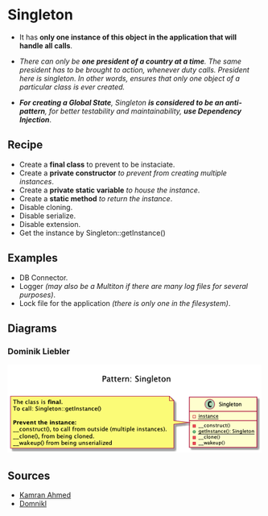 # Singleton

+ It has **only one instance of this object in the application that will
handle all calls**.

+ _There can only be **one president of a country at a time**.  The same president has to be brought to action, whenever duty calls. President here is singleton. In other words, ensures that only one object of a particular class is ever created._

+ _**For creating a Global State**, Singleton **is considered to be an anti-pattern**, for better testability and maintainability, **use Dependency Injection**_.

## Recipe
+ Create a **final class** to prevent to be instaciate. 
+ Create a **private constructor** _to prevent from creating multiple instances_. 
+ Create a **private static variable** _to house the instance_.
+ Create a **static method** _to return the instance_.
+ Disable cloning.
+ Disable serialize. 
+ Disable extension.
+ Get the instance by Singleton::getInstance() 

## Examples
+ DB Connector.
+ Logger _(may also be a Multiton if there are many log files for several purposes)_.
+ Lock file for the application _(there is only one in the filesystem)_.

## Diagrams
### Dominik Liebler
![](domnikl/diagram.png)


## Sources
+ [Kamran Ahmed](https://github.com/kamranahmedse/design-patterns-for-humans#-singleton)
+ [Domnikl](https://github.com/domnikl/DesignPatternsPHP/tree/master/Creational/Singleton)
